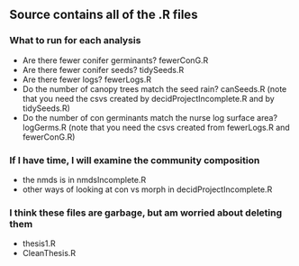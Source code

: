 ## Source contains all of the .R files

### What to run for each analysis
- Are there fewer conifer germinants? fewerConG.R
- Are there fewer conifer seeds? tidySeeds.R
- Are there fewer logs? fewerLogs.R
- Do the number of canopy trees match the seed rain? canSeeds.R
(note that you need the csvs created by decidProjectIncomplete.R
and by tidySeeds.R)
- Do the number of con germinants match the nurse log surface area? logGerms.R
(note that you need the csvs created from fewerLogs.R and fewerConG.R)

### If I have time, I will examine the community composition
- the nmds is in nmdsIncomplete.R
- other ways of looking at con vs morph in decidProjectIncomplete.R

### I think these files are garbage, but am worried about deleting them
- thesis1.R
- CleanThesis.R